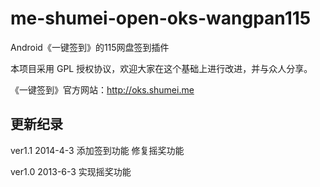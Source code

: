 me-shumei-open-oks-wangpan115
=============================
Android《一键签到》的115网盘签到插件

本项目采用 GPL 授权协议，欢迎大家在这个基础上进行改进，并与众人分享。

《一键签到》官方网站：<http://oks.shumei.me>


## 更新纪录
ver1.1 2014-4-3
添加签到功能
修复摇奖功能

ver1.0 2013-6-3
实现摇奖功能